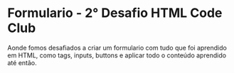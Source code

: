 # Formulario - 2° Desafio HTML Code Club 
Aonde fomos desafiados a criar um formulario com tudo que foi aprendido em HTML, como tags, inputs, buttons e aplicar todo o conteúdo aprendido até então. 
